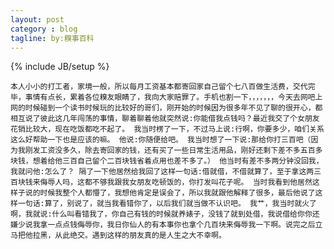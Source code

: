 ```yaml
---
layout: post
category : blog
tagline: by:糗事百科
---
```

{% include JB/setup %}


    本人小小的打工者，家境一般，所以每月工资基本都寄回家自己留个七八百做生活费，交代完毕，事情有点长，累着各位糗友眼睛了，我向大家赔罪了。手机也割一下，，，，，，，今天去网吧上网的时候碰到一个读书时候玩的比较好的哥们，刚开始的时候因为很多年不见了聊的很开心，都相互说了彼此这几年闯荡的事情，聊着聊着他就突然说:你能借我点钱吗？最近我交了个女朋友花销比较大，现在吃饭都吃不起了。 我当时楞了一下，不过马上说:行啊，你要多少，咱们关系这么好帮助一下也是应该的嘛。 他说:你随便给吧。 我当时想了一下说:那给你打三百吧（因为我刚发工资没多久，除去寄回家的钱，还有买了一些日常生活用品，刚好还剩下差不多五百多块钱，想着给他三百自己留个二百块钱省着点用也差不多了。） 他当时有差不多两分钟没回我，我就问他:怎么了？ 隔了一下他居然给我回了这样一句话:借就借，不借就算了，至于拿这两三百块钱来侮辱人吗，这都不够我跟我女朋友吃顿饭的，你打发叫花子呢。 当时我看到他居然这样子说的时候我整个人都懵了，我想他肯定是误会了，所以我就跟他解释了很多，最后他说了这样一句话:算了，别说了，就当我看错你了，以后我们就当做不认识吧。 我艹，我当时就火了啊，我就说:什么叫看错我了，你自己有钱的时候就养婊子，没钱了就到处借，我说借给你你还嫌少说我拿一点点钱侮辱你，我日你仙人的有本事你也拿个几百块来侮辱我一下啊。说完之后立马把他拉黑，从此绝交。遇到这样的朋友真的是人生之大不幸啊。 